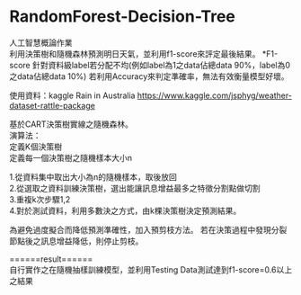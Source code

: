 # RandomForest-Decision-Tree

人工智慧概論作業  
利用決策樹和隨機森林預測明日天氣，並利用f1-score來評定最後結果。
*F1-score
針對資料級label若分配不均(例如label為1之data佔總data 90%，label為0之data佔總data 10%)
若利用Accuracy來判定準確率，無法有效衡量模型好壞。

使用資料：kaggle Rain in Australia
https://www.kaggle.com/jsphyg/weather-dataset-rattle-package  

基於CART決策樹實線之隨機森林。  
演算法：  
定義K個決策樹  
定義每一個決策樹之隨機樣本大小n  
  
1.從資料集中取出大小為n的隨機樣本，取後放回  
2.從選取之資料訓練決策樹，選出能讓訊息增益最多之特徵分割點做切割  
3.重複k次步驟1,2  
4.對於測試資料，利用多數決之方式，由k棵決策樹決定預測結果。  

為避免過度擬合而降低預測準確性，加入預剪枝方法。
若在決策過程中發現分裂節點後之訊息增益降低，則停止剪枝。
  
======result======  
自行實作之在隨機抽樣訓練模型，並利用Testing Data測試達到f1-score=0.6以上之結果




